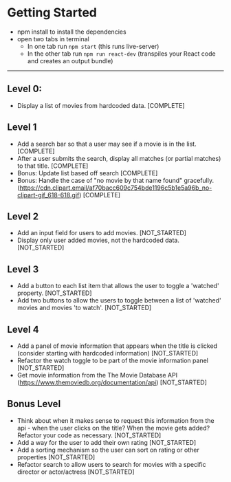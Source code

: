 # Getting Started
- npm install to install the dependencies
- open two tabs in terminal
  - In one tab run `npm start` (this runs live-server)
  - In the other tab run `npm run react-dev` (transpiles your React code and creates an output bundle)
---
## Level 0:
* Display a list of movies from hardcoded data. [COMPLETE]

## Level 1
* Add a search bar so that a user may see if a movie is in the list. [COMPLETE]
* After a user submits the search, display all matches (or partial matches) to that title. [COMPLETE]
* Bonus: Update list based off search [COMPLETE]
* Bonus: Handle the case of "no movie by that name found" gracefully. (https://cdn.clipart.email/af70bacc609c754bde1196c5b1e5a96b_no-clipart-gif_618-618.gif) [COMPLETE]

## Level 2
* Add an input field for users to add movies. [NOT_STARTED]
* Display only user added movies, not the hardcoded data. [NOT_STARTED]

## Level 3 
* Add a button to each list item that allows the user to toggle a 'watched' property. [NOT_STARTED]
* Add two buttons to allow the users to toggle between a list of 'watched' movies and movies 'to watch'. [NOT_STARTED]

## Level 4
*  Add a panel of movie information that appears when the title is clicked (consider starting with hardcoded information) [NOT_STARTED]
* Refactor the watch toggle to be part of the movie information panel [NOT_STARTED]
* Get movie information from the The Movie Database API (https://www.themoviedb.org/documentation/api) [NOT_STARTED]

## Bonus Level
*  Think about when it makes sense to request this information from the api - when the user clicks on the title? When the movie gets added? Refactor your code as necessary. [NOT_STARTED]
* Add a way for the user to add their own rating [NOT_STARTED]
* Add a sorting mechanism so the user can sort on rating or other properties [NOT_STARTED]
* Refactor search to allow users to search for movies with a specific director or actor/actress [NOT_STARTED]